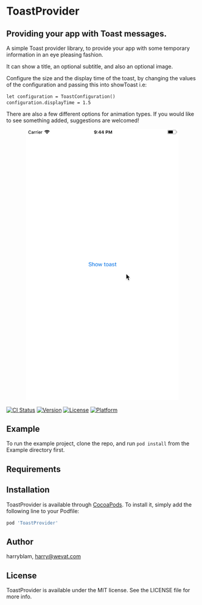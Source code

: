 # ToastProvider

## Providing your app with Toast messages.  
A simple Toast provider library, to provide your app with some temporary information in an eye pleasing fashion.

It can show a title, an optional subtitle, and also an optional image. 

Configure the size and the display time of the toast, by changing the values of the configuration and passing this into showToast i.e:

```
let configuration = ToastConfiguration()
configuration.displayTime = 1.5
```

There are also a few different options for animation types. If you would like to see something added, suggestions are welcomed!

<p align="center">
<img src="https://github.com/wevat/ToastProvider/blob/master/ToastProvider/Assets/toast.gif" width="400">
</p>


[![CI Status](https://img.shields.io/travis/harryblam/ToastProvider.svg?style=flat)](https://travis-ci.org/harryblam/ToastProvider)
[![Version](https://img.shields.io/cocoapods/v/ToastProvider.svg?style=flat)](https://cocoapods.org/pods/ToastProvider)
[![License](https://img.shields.io/cocoapods/l/ToastProvider.svg?style=flat)](https://cocoapods.org/pods/ToastProvider)
[![Platform](https://img.shields.io/cocoapods/p/ToastProvider.svg?style=flat)](https://cocoapods.org/pods/ToastProvider)

## Example

To run the example project, clone the repo, and run `pod install` from the Example directory first.

## Requirements

## Installation

ToastProvider is available through [CocoaPods](https://cocoapods.org). To install
it, simply add the following line to your Podfile:

```ruby
pod 'ToastProvider'
```

## Author

harryblam, harry@wevat.com

## License

ToastProvider is available under the MIT license. See the LICENSE file for more info.
